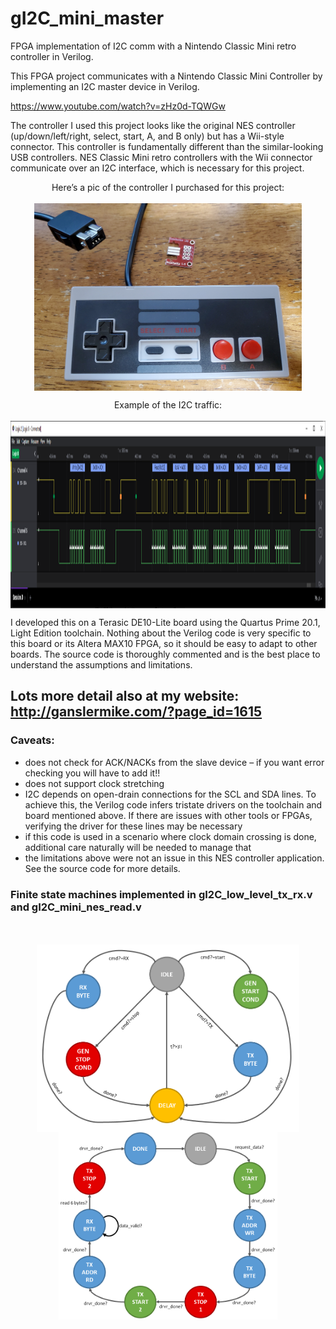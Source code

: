 # gI2C_mini_master
 FPGA implementation of I2C comm with a Nintendo Classic Mini retro controller in Verilog.

This FPGA project communicates with a Nintendo Classic Mini Controller by implementing an I2C master device in Verilog.

https://www.youtube.com/watch?v=zHz0d-TQWGw

The controller I used this project looks like the original NES controller (up/down/left/right, select, start, A, and B only) but has a Wii-style connector. This controller is fundamentally different than the similar-looking USB controllers. NES Classic Mini retro controllers with the Wii connector communicate over an I2C interface, which is necessary for this project.

<p align="center">
   Here’s a pic of the controller I purchased for this project:
   <br> <br>
   <img src="images/gI2C old school controller.jpg" height="300" align="center">
</p>

<p align="center">
   Example of the I2C traffic:
   <br> <br>
   <img src="images/gI2C logic analyzer - A button.png" height="300" align="center">
</p>

I developed this on a Terasic DE10-Lite board using the Quartus Prime 20.1, Light Edition toolchain. Nothing about the Verilog code is very specific to this board or its Altera MAX10 FPGA, so it should be easy to adapt to other boards. The source code is thoroughly commented and is the best place to understand the assumptions and limitations.

## Lots more detail also at my website: http://ganslermike.com/?page_id=1615

### Caveats:

- does not check for ACK/NACKs from the slave device – if you want error checking you will have to add it!!
- does not support clock stretching
- I2C depends on open-drain connections for the SCL and SDA lines. To achieve this, the Verilog code infers tristate drivers on the toolchain and board mentioned above. If there are issues with other tools or FPGAs, verifying the driver for these lines may be necessary
- if this code is used in a scenario where clock domain crossing is done, additional care naturally will be needed to manage that
- the limitations above were not an issue in this NES controller application. See the source code for more details.

### Finite state machines implemented in gI2C_low_level_tx_rx.v and gI2C_mini_nes_read.v

<p align="center">
   <br> <br>
   <img src="images/gI2C state diagram driver level - cropped.png" height="300" align="center">
   <img src="images/gI2C state diagram top level cropped.png" height="300" align="center">
</p>




